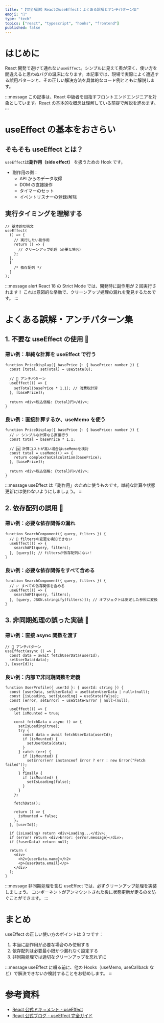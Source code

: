 ```yaml
---
title: "【完全解説】ReactのuseEffect：よくある誤解とアンチパターン集"
emoji: "🎯"
type: "tech"
topics: ["react", "typescript", "hooks", "frontend"]
published: false
---
```


# はじめに

React 開発で避けて通れない`useEffect`。シンプルに見えて奥が深く、使い方を間違えると思わぬバグの温床になります。本記事では、現場で実際によく遭遇する誤用パターンと、その正しい解決方法を具体的なコード例とともに解説します。

:::message
この記事は、React 中級者を目指すフロントエンドエンジニアを対象としています。React の基本的な概念は理解している前提で解説を進めます。
:::

# useEffect の基本をおさらい

## そもそも useEffect とは？

`useEffect`は**副作用（side effect）** を扱うための Hook です。

- 副作用の例：
  - API からのデータ取得
  - DOM の直接操作
  - タイマーのセット
  - イベントリスナーの登録/解除

## 実行タイミングを理解する

```tsx
// 基本的な構文
useEffect(
  () => {
    // 実行したい副作用
    return () => {
      // クリーンアップ処理（必要な場合）
    };
  },
  [
    /* 依存配列 */
  ]
);
```

:::message alert
React 18 の Strict Mode では、開発時に副作用が 2 回実行されます！
これは意図的な挙動で、クリーンアップ処理の漏れを発見するためです。
:::

# よくある誤解・アンチパターン集

## 1. 不要な useEffect の使用 🚫

### 悪い例：単純な計算を useEffect で行う

```tsx
function PriceDisplay({ basePrice }: { basePrice: number }) {
  const [total, setTotal] = useState(0);

  // 🚫 アンチパターン
  useEffect(() => {
    setTotal(basePrice * 1.1); // 消費税計算
  }, [basePrice]);

  return <div>税込価格: {total}円</div>;
}
```

### 良い例：直接計算するか、useMemo を使う

```tsx
function PriceDisplay({ basePrice }: { basePrice: number }) {
  // ✅ シンプルな計算なら直接行う
  const total = basePrice * 1.1;

  // 🆗 計算コストが高い場合はuseMemoを検討
  const total = useMemo(() => {
    return complexTaxCalculation(basePrice);
  }, [basePrice]);

  return <div>税込価格: {total}円</div>;
}
```

:::message
useEffect は「副作用」のために使うものです。単純な計算や状態更新には使わないようにしましょう。
:::

## 2. 依存配列の誤用 🚫

### 悪い例：必要な依存関係の漏れ

```tsx
function SearchComponent({ query, filters }) {
  // 🚫 filtersの変更を検知できない
  useEffect(() => {
    searchAPI(query, filters);
  }, [query]); // filtersが依存配列にない！
}
```

### 良い例：必要な依存関係をすべて含める

```tsx
function SearchComponent({ query, filters }) {
  // ✅ すべての依存関係を含める
  useEffect(() => {
    searchAPI(query, filters);
  }, [query, JSON.stringify(filters)]); // オブジェクトは安定した参照に変換
}
```

## 3. 非同期処理の誤った実装 🚫

### 悪い例：直接 async 関数を渡す

```tsx
// 🚫 アンチパターン
useEffect(async () => {
  const data = await fetchUserData(userId);
  setUserData(data);
}, [userId]);
```

### 良い例：内部で非同期関数を定義

```tsx
function UserProfile({ userId }: { userId: string }) {
  const [userData, setUserData] = useState<UserData | null>(null);
  const [isLoading, setIsLoading] = useState(false);
  const [error, setError] = useState<Error | null>(null);

  useEffect(() => {
    let isMounted = true;

    const fetchData = async () => {
      setIsLoading(true);
      try {
        const data = await fetchUserData(userId);
        if (isMounted) {
          setUserData(data);
        }
      } catch (err) {
        if (isMounted) {
          setError(err instanceof Error ? err : new Error("Fetch failed"));
        }
      } finally {
        if (isMounted) {
          setIsLoading(false);
        }
      }
    };

    fetchData();

    return () => {
      isMounted = false;
    };
  }, [userId]);

  if (isLoading) return <div>Loading...</div>;
  if (error) return <div>Error: {error.message}</div>;
  if (!userData) return null;

  return (
    <div>
      <h2>{userData.name}</h2>
      <p>{userData.email}</p>
    </div>
  );
}
```

:::message
非同期処理を含む useEffect では、必ずクリーンアップ処理を実装しましょう。
コンポーネントがアンマウントされた後に状態更新が走るのを防ぐことができます。
:::

# まとめ

useEffect の正しい使い方のポイントは 3 つです：

1. 本当に副作用が必要な場合のみ使用する
2. 依存配列は必要最小限かつ漏れなく設定する
3. 非同期処理では適切なクリーンアップを忘れずに

:::message
useEffect に頼る前に、他の Hooks（useMemo, useCallback など）で解決できないか検討することをお勧めします。
:::

# 参考資料

- [React 公式ドキュメント - useEffect](https://react.dev/reference/react/useEffect)
- [React 公式ブログ - useEffect 完全ガイド](https://overreacted.io/ja/a-complete-guide-to-useeffect/)
